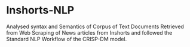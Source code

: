 # Inshorts-NLP
Analysed syntax and Semantics of Corpus of Text Documents Retrieved from Web Scraping of News articles from Inshorts and followed the Standard NLP Workflow of the CRISP-DM model.
